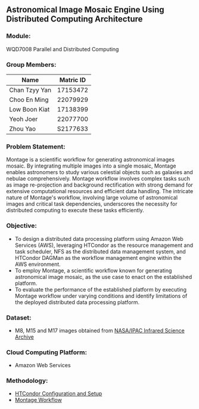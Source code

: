 ## Astronomical Image Mosaic Engine Using Distributed Computing Architecture

### Module:
WQD7008 Parallel and Distributed Computing 

### Group Members:
| Name | Matric ID|
| ---------------------- |:--------:|
| Chan Tzyy Yan | 17153472 |
| Choo En Ming | 22079929 |
| Low Boon Kiat | 17138399 |
| Yeoh Joer | 22077700 |
| Zhou Yao | S2177633 |

### Problem Statement:
Montage is a scientific workflow for generating astronomical images mosaic. By integrating multiple images into a single mosaic, Montage enables astronomers to study various celestial objects such as galaxies and nebulae comprehensively. Montage workflow involves complex tasks such as image re-projection and background rectification with strong demand for extensive computational resources and efficient data handling. The intricate nature of Montage's workflow, involving large volume of astronomical images and critical task dependencies, underscores the necessity for distributed computing to execute these tasks efficiently.

### Objective:
- To design a distributed data processing platform using Amazon Web Services (AWS), leveraging HTCondor as the resource management and task scheduler, NFS as the distributed data management system, and HTCondor DAGMan as the workflow management engine within the AWS environment.
- To employ Montage, a scientific workflow known for generating astronomical image mosaic, as the use case to enact on the established platform.
- To evaluate the performance of the established platform by executing Montage workflow under varying conditions and identify limitations of the deployed distributed data processing platform.

### Dataset:
- M8, M15 and M17 images obtained from [NASA/IPAC Infrared Science Archive](https://archive.ph/AWa3I#selection-135.0-135.33)

### Cloud Computing Platform:
- Amazon Web Services

### Methodology:
- [HTCondor Configuration and Setup](https://github.com/yjoer/htcondor-cluster)
- [Montage Workflow](https://github.com/yjoer/montage)
